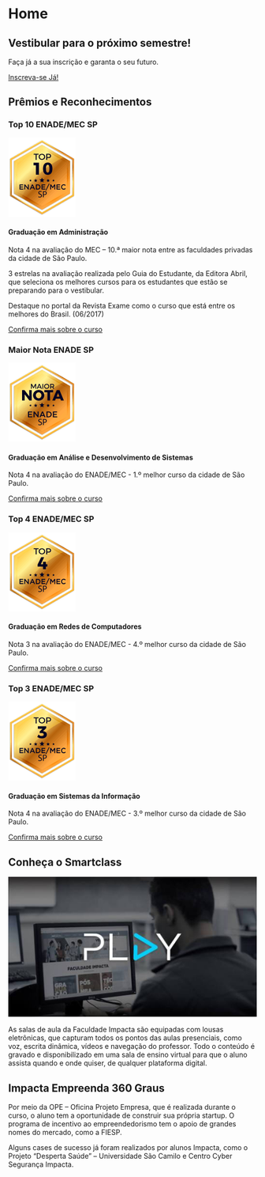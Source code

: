 # Home

## Vestibular para o próximo semestre!

Faça já a sua inscrição e garanta o seu futuro.

[Inscreva-se Já!]()

## Prêmios e Reconhecimentos

### Top 10 ENADE/MEC SP

![top 10 enade/mec sp](imagens/premios/enade-ADM.png)

#### Graduação em Administração

Nota 4 na avaliação do MEC – 10.ª maior nota entre as faculdades privadas da cidade de São Paulo.

3 estrelas na avaliação realizada pelo Guia do Estudante, da Editora Abril, que seleciona os melhores cursos para os estudantes que estão se preparando para o vestibular.

Destaque no portal da Revista Exame como o curso que está entre os melhores do Brasil. (06/2017)

[Confirma mais sobre o curso]()

### Maior Nota ENADE SP

![maior nota enade/mec sp](imagens/premios/enade-ADS.png)

#### Graduação em Análise e Desenvolvimento de Sistemas

Nota 4 na avaliação do ENADE/MEC - 1.º melhor curso da cidade de São Paulo.

[Confirma mais sobre o curso](cursos/ads.md)

### Top 4 ENADE/MEC SP

![top 4 enade/mec sp](imagens/premios/enade-RD.png)

#### Graduação em Redes de Computadores

Nota 3 na avaliação do ENADE/MEC - 4.º melhor curso da cidade de São Paulo.

[Confirma mais sobre o curso]()

### Top 3 ENADE/MEC SP

![top 3 enade/mec sp](imagens/premios/enade-SI.png)

#### Graduação em Sistemas da Informação

Nota 4 na avaliação do ENADE/MEC - 3.º melhor curso da cidade de São Paulo.

[Confirma mais sobre o curso](cursos/si.md)

## Conheça o Smartclass 

![play do smartclass](imagens/play-smartclass.jpg)

As salas de aula da Faculdade Impacta são equipadas com lousas eletrônicas, que capturam todos os pontos das aulas presenciais, como voz, escrita dinâmica, vídeos e navegação do professor. Todo o conteúdo é gravado e disponibilizado em uma sala de ensino virtual para que o aluno assista quando e onde quiser, de qualquer plataforma digital.

## Impacta Empreenda 360 Graus

Por meio da OPE – Oficina Projeto Empresa, que é realizada durante o curso, o aluno tem a oportunidade de construir sua própria startup. O programa de incentivo ao empreendedorismo tem o apoio de grandes nomes do mercado, como a FIESP.

Alguns cases de sucesso já foram realizados por alunos Impacta, como o Projeto “Desperta Saúde” – Universidade São Camilo e Centro Cyber Segurança Impacta.
